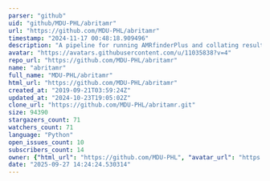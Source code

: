 ```yaml
---
parser: "github"
uid: "github/MDU-PHL/abritamr"
url: "https://github.com/MDU-PHL/abritamr"
timestamp: "2024-11-17 00:48:18.909496"
description: "A pipeline for running AMRfinderPlus and collating results into functional classes"
avatar: "https://avatars.githubusercontent.com/u/11035838?v=4"
repo_url: "https://github.com/MDU-PHL/abritamr"
name: "abritamr"
full_name: "MDU-PHL/abritamr"
html_url: "https://github.com/MDU-PHL/abritamr"
created_at: "2019-09-21T03:59:24Z"
updated_at: "2024-10-23T19:05:02Z"
clone_url: "https://github.com/MDU-PHL/abritamr.git"
size: 94390
stargazers_count: 71
watchers_count: 71
language: "Python"
open_issues_count: 10
subscribers_count: 14
owner: {"html_url": "https://github.com/MDU-PHL", "avatar_url": "https://avatars.githubusercontent.com/u/11035838?v=4", "login": "MDU-PHL", "type": "Organization"}
date: "2025-09-27 14:24:24.530314"
---
```

